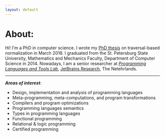 ```yaml
---
layout: default
---
```


# About:

Hi!
I'm a PhD in computer science.
I wrote my [PhD thesis](https://disser.spbu.ru/files/disser2/disser/5cp32FwxGH.pdf) on traversal-based normalization in March 2018.
I graduated from the St. Petersburg State University, Mathematics and Mechanics Faculty, Department of Computer Science in 2014.
Nowadays, I am a senior researcher at [*Programming Languages and Tools Lab*](https://research.jetbrains.org/groups/plt_lab/), [JetBrains Research](https://research.jetbrains.org/), The Netehrlands.

---

***Areas of interest***:
* Design, implementation and analysis of programming languages
* Meta-programming, meta-computations, and program transformations
* Compilers and program optimizations
* Programming languages semantics
* Types in programming languages
* Functional programming
* Relational & logic programming
* Certified programming
